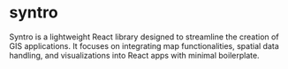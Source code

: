 # syntro
Syntro is a lightweight React library designed to streamline the creation of GIS applications. It focuses on integrating map functionalities, spatial data handling, and visualizations into React apps with minimal boilerplate.
